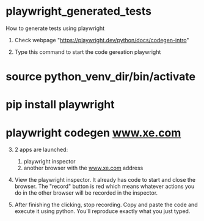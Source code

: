 # playwright_generated_tests
How to generate tests using playwright

1) Check webpage "https://playwright.dev/python/docs/codegen-intro"

2) Type this command to start the code gereation playwright
# source python_venv_dir/bin/activate
# pip install playwright
# playwright codegen www.xe.com

3) 2 apps are launched:
    1) playwright inspector
    2) another browser with the www.xe.com address

4) View the playwright inspector. It already has code to start and close the browser. The "record" button is red which means whatever actions you do in the other browser will be recorded in the inspector.

5) After finishing the clicking, stop recording. Copy and paste the code and execute it using python. You'll reproduce exactly what you just typed.